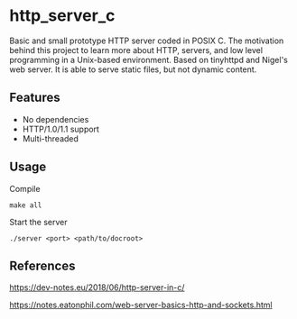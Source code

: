 # http_server_c
Basic and small prototype HTTP server coded in POSIX C. The motivation behind this project to learn more about HTTP, servers, and low level programming in a Unix-based environment. Based on tinyhttpd and Nigel's web server. It is able to serve static files, but not dynamic content.

## Features

- No dependencies
- HTTP/1.0/1.1 support
- Multi-threaded

## Usage
Compile
```
make all
```

Start the server
```
./server <port> <path/to/docroot>
```
## References
https://dev-notes.eu/2018/06/http-server-in-c/

https://notes.eatonphil.com/web-server-basics-http-and-sockets.html


